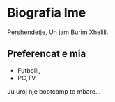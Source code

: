 # Biografia Ime

Pershendetje, Un jam Burim Xhelili.

## Preferencat e mia 
- Futbolli,
- PC,TV

Ju uroj nje bootcamp te mbare...